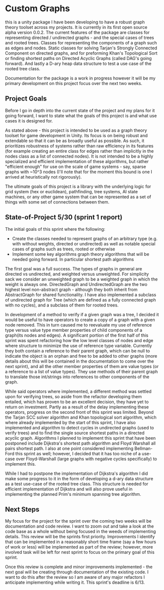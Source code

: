 # Custom Graphs
this is a unity package I have been developing to have a robust graph theory toolset across my projects. It is currently in its first open source alpha version 0.0.2. 
The current features of the package are classes for representing directed / undirected graphs - and the special cases of trees and rooted trees. Classes for representing the components of a graph such as edges and nodes. Static classes for solving Tarjan's Strongly Connected Component on directed graphs, and for preforming Khan's Topological Sort or finding shortest paths on Directed Acyclic Graphs (called DAG's going forward). And lastly a D-ary heap data structure to test a use case of the rooted tree class. 

Documentation for the package is a work in progress however it will be my primary development on this project focus over the next two weeks.

## Project Goals
Before I go in depth into the current state of the project and my plans for it going forward, I want to state what the goals of this project is and what use cases it is designed for. 

As stated above - this project is intended to be used as a graph theory toolset for game development in Unity. Its focus is on being robust and extendable so that it can be as broadly useful as possible. As such, it prioritizes robustness of systems rather than raw efficiency in its features (for example creating an entire class for edges rather than implicitly in the nodes class as a list of connected nodes). It is not intended to be a highly specialized and efficient implementation of these algorithms, but rather "efficient enough" for use on the scale of game systems - say, sparse graphs with ~10^3 nodes (I'll note that for the moment this bound is one I arrived at heuristically not rigorously).

The ultimate goals of this project is a library with the underlying logic for grid system (hex or euclidean), pathfinding, tree systems, AI state machines, or any other game system that can be represented as a set of things with some set of connections between them.  

## State-of-Project 5/30 (sprint 1 report)

The initial goals of this sprint where the following:
- Create the classes needed to represent graphs of an arbitrary type (e.g. with without weights, directed or undirected) as well as notable special cases of graphs such as trees, rooted or otherwise  
- Implement some key algorithms graph theory algorithms that will be needed going forward. In particular shortest path algorithms

The first goal was a full success. The types of graphs in general are directed vs undirected, and weighted versus unweighted. For simplicity sack we consider an unweighted graph to be a weighted graph in which the weight is always one. DirectedGraph and UndirectedGraph are the two highest level non-abstract graph - although they both inherit from AbstractGraph for shared functionality. I have also implemented a subclass of undirected graph for Tree (which are defined as a fully connected graph with no cycles), and a subclass of them for rooted trees. 

In development of a method to verify if a given graph was a tree, I decided it would be useful to have operators to create a copy of a graph with a given node removed. This in turn caused me to reevaluate my use of reference type versus value type member properties of child components of a graph(its nodes and edges). A significant portion of the first half of this sprint was spent refactoring how the low level classes of nodes and edge where structure to minimize the use of reference type variable. Currently they both contain a reference to their parent graph, which can be null to indicate the object is an orphan and free to be added to other graphs (more details about this will be contained in the documentation to come over the next sprint), and all the other member properties of them are value types (or a reference to a list of value types). They use methods of their parent graph to translate those int/strings into references to other components of the graph.

While said operators where implemented, a different method was settled upon for verifying trees, so aside from the refactor developing them entailed, which has proven to be an excellent decision, they have yet to return on investment. Partly as a result of the delay implementing these operators, progress on the second front of this sprint was limited. Beyond the Tarjan SCC solver algorithm and Khan topological sort algorithm, which where already implemented by the start of this sprint, I have also implemented and algorithm to detect cycles in undirected graphs (used to verify trees) and to find the single source shortest paths in a directed acyclic graph. Algorithms I planned to implement this sprint that have been postponed include Dijkstra's shortest path algorithm and Floyd Warshall all pairs shortest path. I also at one point considered implementing Bellman-Ford this sprint as well; however, I decided that it has too niche of a use-case over Floyd-Warshall (large graphs with negative cycles specifically) to implement this. 

While I had to postpone the implementation of Dijkstra's algorithm I did make some progress to it in the form of developing a d-ary data structure as a test use-case of the rooted tree class. This structure is needed for efficient implementation of Dijkstra and will also prove useful in implementing the planned Prim's minimum spanning tree algorithm.

## Next Steps

My focus for the project for the sprint over the coming two weeks will be documentation and code review. I want to zoom out and take a look at the code base as a whole without being focused in the weeds of implementing details. This review will be the sprints first priority. Improvements I identify that can be implemented in a reasonably short time frame (say a few hours of work or less) will be implemented as part of the review; however, more involved task will be left for nest sprint to focus on the primary goal of this sprint. 

Once this review is complete and minor improvements implemented - the next goal will be creating through documentation of the existing code. I want to do this after the review so I am aware of any major refactors I anticipate implementing while writing it. This sprint's deadline is 6/13.   
